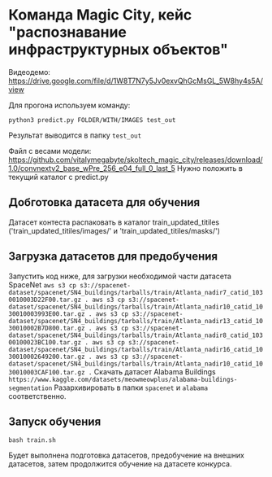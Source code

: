 # Команда Magic City, кейс "распознавание инфраструктурных объектов"

Видеодемо: https://drive.google.com/file/d/1W8T7N7y5Jv0exvQhGcMsGL_5W8hy4s5A/view

Для прогона используем команду:

```
python3 predict.py FOLDER/WITH/IMAGES test_out
```

Результат выводится в папку `test_out`

Файл с весами модели: https://github.com/vitalymegabyte/skoltech_magic_city/releases/download/1.0/convnextv2_base_wPre_256_e04_full_0_last_5 
Нужно положить в текущий каталог с predict.py

## Добготовка датасета для обучения

Датасет контеста распаковать в каталог train_updated_titiles ('train_updated_titiles/images/' и 'train_updated_titiles/masks/')

## Загрузка датасетов для предобучения

Запустить код ниже, для загрузки необходимой части датасета SpaceNet
`aws s3 cp s3://spacenet-dataset/spacenet/SN4_buildings/tarballs/train/Atlanta_nadir7_catid_1030010003D22F00.tar.gz .
aws s3 cp s3://spacenet-dataset/spacenet/SN4_buildings/tarballs/train/Atlanta_nadir10_catid_1030010003993E00.tar.gz .
aws s3 cp s3://spacenet-dataset/spacenet/SN4_buildings/tarballs/train/Atlanta_nadir13_catid_1030010002B7D800.tar.gz .
aws s3 cp s3://spacenet-dataset/spacenet/SN4_buildings/tarballs/train/Atlanta_nadir8_catid_10300100023BC100.tar.gz .
aws s3 cp s3://spacenet-dataset/spacenet/SN4_buildings/tarballs/train/Atlanta_nadir16_catid_1030010002649200.tar.gz .
aws s3 cp s3://spacenet-dataset/spacenet/SN4_buildings/tarballs/train/Atlanta_nadir10_catid_1030010003CAF100.tar.gz .`
Скачать датасет Alabama Buildings
`https://www.kaggle.com/datasets/meowmeowplus/alabama-buildings-segmentation`
Разархивировать в папки `spacenet` и `alabama` соответственно.

## Запуск обучения

`bash train.sh`

Будет выполнена подготовка датасетов, предобучение на внешних датасетов, затем продолжится обучение на датасете конкурса.
